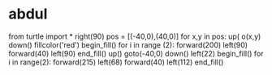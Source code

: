 # abdul
from turtle import *
right(90)
pos = [(-40,0),(40,0)]
for x,y in pos:
    up(  o(x,y)
    down()
    fillcolor('red')
    begin_fill()
    for i in range (2):
     forward(200)
     left(90)
     forward(40)
     left(90)
    end_fill()
up()
goto(-40,0)
down()
left(22)
begin_fill()
for i in range(2):
 forward(215)
 left(68)
 forward(40)
 left(112)
end_fill()
